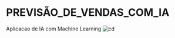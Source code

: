 # PREVISÃO_DE_VENDAS_COM_IA
Aplicacao de IA com Machine Learning
![cd](https://github.com/derick1castro/Previsao-de-vendas/assets/104864411/db8b1452-4cb7-4e21-ba78-784d5dca0b55)


